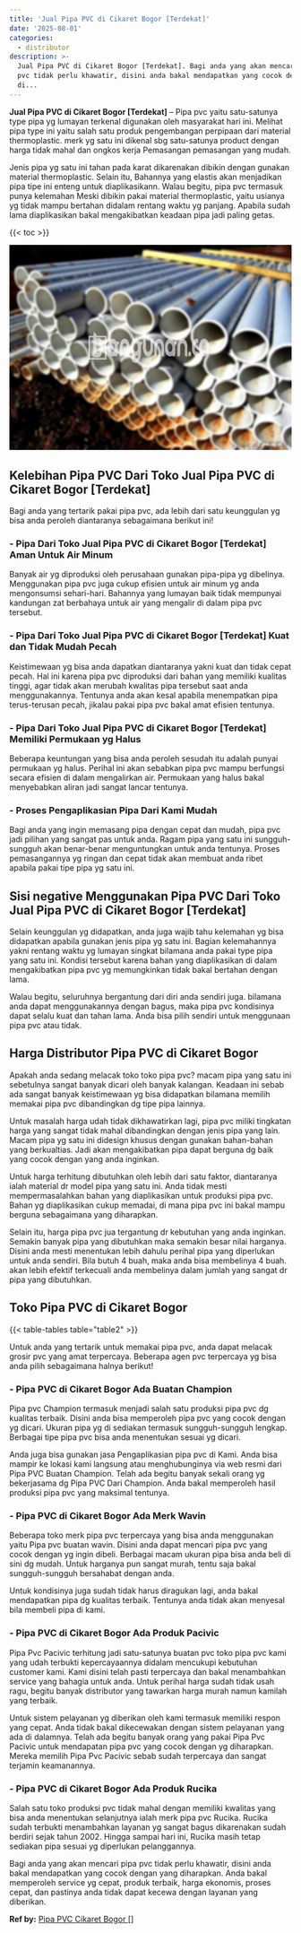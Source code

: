 ```yaml
---
title: 'Jual Pipa PVC di Cikaret Bogor [Terdekat]'
date: '2025-08-01'
categories:
  - distributor
description: >-
  Jual Pipa PVC di Cikaret Bogor [Terdekat]. Bagi anda yang akan mencari pipa
  pvc tidak perlu khawatir, disini anda bakal mendapatkan yang cocok dengan yang
  di...
---
```


**Jual Pipa PVC di Cikaret Bogor \[Terdekat\]** – Pipa pvc yaitu satu-satunya type pipa yg lumayan terkenal digunakan oleh masyarakat hari ini. Melihat pipa type ini yaitu salah satu produk pengembangan perpipaan dari material thermoplastic. merk yg satu ini dikenal sbg satu-satunya product dengan harga tidak mahal dan ongkos kerja Pemasangan pemasangan yang mudah.

Jenis pipa yg satu ini tahan pada karat dikarenakan dibikin dengan gunakan material thermoplastic. Selain itu, Bahannya yang elastis akan menjadikan pipa tipe ini enteng untuk diaplikasikann. Walau begitu, pipa pvc termasuk punya kelemahan Meski dibikin pakai material thermoplastic, yaitu usianya yg tidak mampu bertahan didalam rentang waktu yg panjang. Apabila sudah lama diaplikasikan bakal mengakibatkan keadaan pipa jadi paling getas.

{{< toc >}}

![Jual Pipa PVC di Cikaret Bogor [Terdekat]](/images/jaul-pipa-pvc-51.png)

## Kelebihan Pipa PVC Dari Toko Jual Pipa PVC di Cikaret Bogor \[Terdekat\]

Bagi anda yang tertarik pakai pipa pvc, ada lebih dari satu keunggulan yg bisa anda peroleh diantaranya sebagaimana berikut ini!

### \- Pipa Dari Toko Jual Pipa PVC di Cikaret Bogor \[Terdekat\] Aman Untuk Air Minum

Banyak air yg diproduksi oleh perusahaan gunakan pipa-pipa yg dibelinya. Menggunakan pipa pvc juga cukup efisien untuk air minum yg anda mengonsumsi sehari-hari. Bahannya yang lumayan baik tidak mempunyai kandungan zat berbahaya untuk air yang mengalir di dalam pipa pvc tersebut.

### \- Pipa Dari Toko Jual Pipa PVC di Cikaret Bogor \[Terdekat\] Kuat dan Tidak Mudah Pecah

Keistimewaan yg bisa anda dapatkan diantaranya yakni kuat dan tidak cepat pecah. Hal ini karena pipa pvc diproduksi dari bahan yang memiliki kualitas tinggi, agar tidak akan merubah kwalitas pipa tersebut saat anda menggunakannya. Tentunya anda akan kesal apabila menempatkan pipa terus-terusan pecah, jikalau pakai pipa pvc bakal amat efisien tentunya.

### \- Pipa Dari Toko Jual Pipa PVC di Cikaret Bogor \[Terdekat\] Memiliki Permukaan yg Halus

Beberapa keuntungan yang bisa anda peroleh sesudah itu adalah punyai permukaan yg halus. Perihal ini akan sebabkan pipa pvc mampu berfungsi secara efisien di dalam mengalirkan air. Permukaan yang halus bakal menyebabkan aliran jadi sangat lancar tentunya.

### \- Proses Pengaplikasian Pipa Dari Kami Mudah

Bagi anda yang ingin memasang pipa dengan cepat dan mudah, pipa pvc jadi pilihan yang sangat pas untuk anda. Ragam pipa yang satu ini sungguh-sungguh akan benar-benar menguntungkan untuk anda tentunya. Proses pemasangannya yg ringan dan cepat tidak akan membuat anda ribet apabila pakai tipe pipa yg satu ini.

## Sisi negative Menggunakan Pipa PVC Dari Toko Jual Pipa PVC di Cikaret Bogor \[Terdekat\]

Selain keunggulan yg didapatkan, anda juga wajib tahu kelemahan yg bisa didapatkan apabila gunakan jenis pipa yg satu ini. Bagian kelemahannya yakni rentang waktu yg lumayan singkat bilamana anda pakai type pipa yang satu ini. Kondisi tersebut karena bahan yang diaplikasikan di dalam mengakibatkan pipa pvc yg memungkinkan tidak bakal bertahan dengan lama.

Walau begitu, seluruhnya bergantung dari diri anda sendiri juga. bilamana anda dapat menggunakannya dengan bagus, maka pipa pvc kondisinya dapat selalu kuat dan tahan lama. Anda bisa pilih sendiri untuk menggunaan pipa pvc atau tidak.

## Harga Distributor Pipa PVC di Cikaret Bogor

Apakah anda sedang melacak toko toko pipa pvc? macam pipa yang satu ini sebetulnya sangat banyak dicari oleh banyak kalangan. Keadaan ini sebab ada sangat banyak keistimewaan yg bisa didapatkan bilamana memilih memakai pipa pvc dibandingkan dg tipe pipa lainnya.

Untuk masalah harga udah tidak dikhawatirkan lagi, pipa pvc miliki tingkatan harga yang sangat tidak mahal dibandingkan dengan jenis pipa yang lain. Macam pipa yg satu ini didesign khusus dengan gunakan bahan-bahan yang berkualtias. Jadi akan mengakibatkan pipa dapat berguna dg baik yang cocok dengan yang anda inginkan.

Untuk harga terhitung dibutuhkan oleh lebih dari satu faktor, diantaranya ialah material dr model pipa yang satu ini. Anda tidak mesti mempermasalahkan bahan yang diaplikasikan untuk produksi pipa pvc. Bahan yg diaplikasikan cukup memadai, di mana pipa pvc ini bakal mampu berguna sebagaimana yang diharapkan.

Selain itu, harga pipa pvc jua tergantung dr kebutuhan yang anda inginkan. Semakin banyak pipa yang dibutuhkan maka semakin besar nilai harganya. Disini anda mesti menentukan lebih dahulu perihal pipa yang diperlukan untuk anda sendiri. Bila butuh 4 buah, maka anda bisa membelinya 4 buah. akan lebih efektif terkecuali anda membelinya dalam jumlah yang sangat dr pipa yang dibutuhkan.

## Toko Pipa PVC di Cikaret Bogor

{{< table-tables table="table2" >}}

Untuk anda yang tertarik untuk memakai pipa pvc, anda dapat melacak grosir pvc yang amat terpercaya. Beberapa agen pvc terpercaya yg bisa anda pilih sebagaimana halnya berikut!

### \- Pipa PVC di Cikaret Bogor Ada Buatan Champion

Pipa pvc Champion termasuk menjadi salah satu produksi pipa pvc dg kualitas terbaik. Disini anda bisa memperoleh pipa pvc yang cocok dengan yg dicari. Ukuran pipa yg di sediakan termasuk sungguh-sungguh lengkap. Berbagai tipe pipa pvc bisa anda menentukan sesuai yg dicari.

Anda juga bisa gunakan jasa Pengaplikasian pipa pvc di Kami. Anda bisa mampir ke lokasi kami langsung atau menghubunginya via web resmi dari Pipa PVC Buatan Champion. Telah ada begitu banyak sekali orang yg bekerjasama dg Pipa PVC Dari Champion. Anda bakal memperoleh hasil produksi pipa pvc yang maksimal tentunya.

### \- Pipa PVC di Cikaret Bogor Ada Merk Wavin

Beberapa toko merk pipa pvc terpercaya yang bisa anda menggunakan yaitu Pipa pvc buatan wavin. Disini anda dapat mencari pipa pvc yang cocok dengan yg ingin dibeli. Berbagai macam ukuran pipa bisa anda beli di sini dg mudah. Untuk harganya pun sangat murah, tentu saja bakal sungguh-sungguh bersahabat dengan anda.

Untuk kondisinya juga sudah tidak harus diragukan lagi, anda bakal mendapatkan pipa dg kualitas terbaik. Tentunya anda tidak akan menyesal bila membeli pipa di kami.

### \- Pipa PVC di Cikaret Bogor Ada Produk Pacivic

Pipa Pvc Pacivic terhitung jadi satu-satunya buatan pvc toko pipa pvc kami yang udah terbukti kepercayaannya didalam mencukupi kebutuhan customer kami. Kami disini telah pasti terpercaya dan bakal menambahkan service yang bahagia untuk anda. Untuk perihal harga sudah tidak usah ragu, begitu banyak distributor yang tawarkan harga murah namun kamilah yang terbaik.

Untuk sistem pelayanan yg diberikan oleh kami termasuk memiliki respon yang cepat. Anda tidak bakal dikecewakan dengan sistem pelayanan yang ada di dalamnya. Telah ada begitu banyak orang yang pakai Pipa Pvc Pacivic untuk mendapatan pipa pvc yang cocok dengan yg diharapkan. Mereka memilih Pipa Pvc Pacivic sebab sudah terpercaya dan sangat terjamin keamanannya.

### \- Pipa PVC di Cikaret Bogor Ada Produk Rucika

Salah satu toko produksi pvc tidak mahal dengan memiliki kwalitas yang bisa anda menentukan selanjutnya ialah merk pipa pvc Rucika. Rucika sudah terbukti menambahkan layanan yg sangat bagus dikarenakan sudah berdiri sejak tahun 2002. Hingga sampai hari ini, Rucika masih tetap sediakan pipa sesuai yg diperlukan pelanggannya.

Bagi anda yang akan mencari pipa pvc tidak perlu khawatir, disini anda bakal mendapatkan yang cocok dengan yang diharapkan. Anda bakal memperoleh service yg cepat, produk terbaik, harga ekonomis, proses cepat, dan pastinya anda tidak dapat kecewa dengan layanan yang diberikan.

**Ref by:** [Pipa PVC Cikaret Bogor []](https://id.wikipedia.org/wiki/Pipa)
